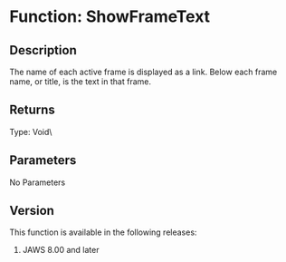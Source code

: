 # Function: ShowFrameText

## Description

The name of each active frame is displayed as a link. Below each frame
name, or title, is the text in that frame.

## Returns

Type: Void\

## Parameters

No Parameters

## Version

This function is available in the following releases:

1.  JAWS 8.00 and later
